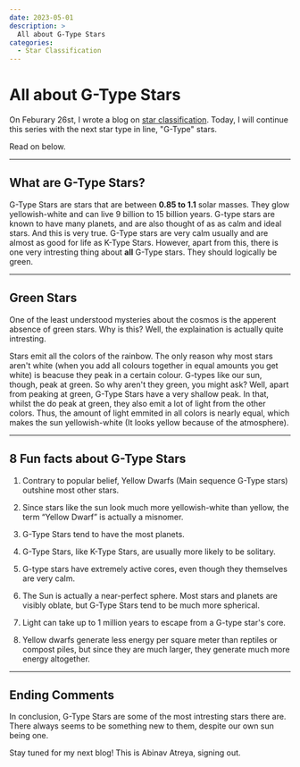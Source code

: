 ```yaml
---
date: 2023-05-01
description: >
  All about G-Type Stars
categories:
  - Star Classification
---
```


# All about G-Type Stars

On Feburary 26st, I wrote a blog on [star classification](../posts/starclassification.md). Today, I will continue this series with the next star type in line, "G-Type" stars.

Read on below. 


<!-- more -->

---

## What are G-Type Stars? 

G-Type Stars are stars that are between **0.85 to 1.1** solar masses. They glow yellowish-white and can live 9 billion to 15 billion years. G-type stars are known to have many planets, and are also thought of as as calm and ideal stars. And this is very true. G-Type stars are very calm usually and are almost as good for life as K-Type Stars. However, apart from this, there is one very intresting thing about **all** G-Type stars.  They should logically be green.

---

## Green Stars

One of the least understood mysteries about the cosmos is the apperent absence of green stars. Why is this? Well, the explaination is actually quite intresting. 

Stars emit all the colors of the rainbow. The only reason why most stars aren't white (when you add all colours together in equal amounts you get white) is beacuse they peak in a certain colour. G-types like our sun, though, peak at green. So why aren't they green, you might ask? Well, apart from peaking at green, G-Type Stars have a very shallow peak. In that, whilst the do peak at green, they also emit a lot of light from the other colors. Thus, the amount of light emmited in all colors is nearly equal, which makes the sun yellowish-white (It looks yellow because of the atmosphere).


---

## 8 Fun facts about G-Type Stars


1. Contrary to popular belief, Yellow Dwarfs (Main sequence G-Type stars) outshine most other stars.

2. Since stars like the sun look much more yellowish-white than yellow, the term “Yellow Dwarf” is actually a misnomer.

3. G-Type Stars tend to have the most planets.  

4. G-Type Stars, like K-Type Stars, are usually more likely to be solitary.

5. G-type stars have extremely active cores, even though they themselves are very calm.

6. The Sun is actually a near-perfect sphere.  Most stars and planets are visibly oblate, but G-Type Stars tend to be much more spherical.

7. Light can take up to 1 million years to escape from a G-type star's core.

8. Yellow dwarfs generate less energy per square meter than reptiles or compost piles, but since they are much larger, they generate much more energy altogether.





---
## Ending Comments

In conclusion, G-Type Stars are some of the most intresting stars there are.  There always seems to be something new to them, despite our own sun being one.

Stay tuned for my next blog!  This is Abinav Atreya, signing out.
